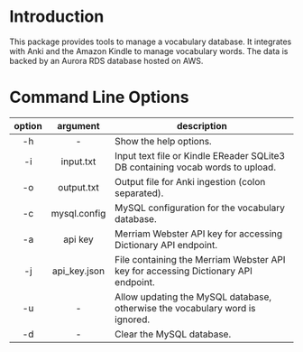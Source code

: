 # Introduction

This package provides tools to manage a vocabulary database. It integrates with Anki and the Amazon Kindle to manage
vocabulary words. The data is backed by an Aurora RDS database hosted on AWS.

# Command Line Options

| option | argument     | description                                                                                  |
|:------:|:------------:|----------------------------------------------------------------------------------------------|
|   -h   |     -        | Show the help options.                                                                       |
|   -i   | input.txt    | Input text file or Kindle EReader SQLite3 DB containing vocab words to upload.               |
|   -o   | output.txt   | Output file for Anki ingestion (colon separated).                                            |
|   -c   | mysql.config | MySQL configuration for the vocabulary database.                                             |
|   -a   |    api key   | Merriam Webster API key for accessing Dictionary API endpoint.                               |
|   -j   | api_key.json | File containing the Merriam Webster API key for accessing Dictionary API endpoint.           |
|   -u   |     -        | Allow updating the MySQL database, otherwise the vocabulary word is ignored.                 |
|   -d   |     -        | Clear the MySQL database.                                                                    |
